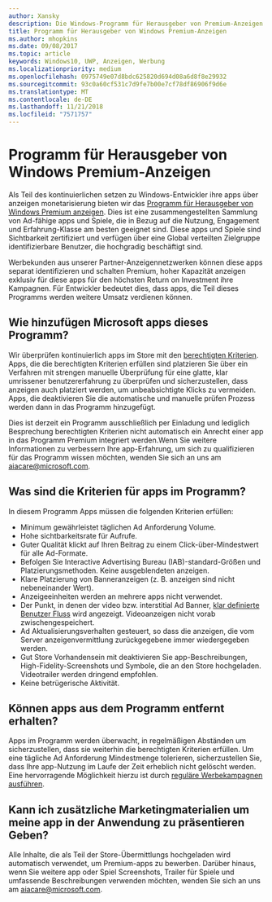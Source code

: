 ```yaml
---
author: Xansky
description: Die Windows-Programm für Herausgeber von Premium-Anzeigen einer zusammengestellten Sammlung von Ad-fähige apps besteht aus, die mit Premium, Partner Anzeigennetzwerken abzielen können hoher Kapazität anzeigen. In diesem Programm Apps, die in Bezug auf die Nutzung, Engagement und Erfahrung-Klasse am besten geeignet sind.
title: Programm für Herausgeber von Windows Premium-Anzeigen
ms.author: mhopkins
ms.date: 09/08/2017
ms.topic: article
keywords: Windows10, UWP, Anzeigen, Werbung
ms.localizationpriority: medium
ms.openlocfilehash: 0975749e07d8bdc625820d694d08a6d8f8e29932
ms.sourcegitcommit: 93c0a60cf531c7d9fe7b00e7cf78df86906f9d6e
ms.translationtype: MT
ms.contentlocale: de-DE
ms.lasthandoff: 11/21/2018
ms.locfileid: "7571757"
---
```

# <a name="windows-premium-ads-publishers-program"></a>Programm für Herausgeber von Windows Premium-Anzeigen

Als Teil des kontinuierlichen setzen zu Windows-Entwickler ihre apps über anzeigen monetarisierung bieten wir das [Programm für Herausgeber von Windows Premium anzeigen](http://www.windowspremiumapps.com). Dies ist eine zusammengestellten Sammlung von Ad-fähige apps und Spiele, die in Bezug auf die Nutzung, Engagement und Erfahrung-Klasse am besten geeignet sind. Diese apps und Spiele sind Sichtbarkeit zertifiziert und verfügen über eine Global verteilten Zielgruppe identifizierbare Benutzer, die hochgradig beschäftigt sind.

Werbekunden aus unserer Partner-Anzeigennetzwerken können diese apps separat identifizieren und schalten Premium, hoher Kapazität anzeigen exklusiv für diese apps für den höchsten Return on Investment ihre Kampagnen. Für Entwickler bedeutet dies, dass apps, die Teil dieses Programms werden weitere Umsatz verdienen können.

## <a name="how-does-microsoft-add-apps-to-this-program"></a>Wie hinzufügen Microsoft apps dieses Programm? 

Wir überprüfen kontinuierlich apps im Store mit den [berechtigten Kriterien](#what-are-the-criteria-for-apps-in-the-program). Apps, die die berechtigten Kriterien erfüllen sind platzieren Sie über ein Verfahren mit strengen manuelle Überprüfung für eine glatte, klar umrissener benutzererfahrung zu überprüfen und sicherzustellen, dass anzeigen auch platziert werden, um unbeabsichtigte Klicks zu vermeiden. Apps, die deaktivieren Sie die automatische und manuelle prüfen Prozess werden dann in das Programm hinzugefügt.

Dies ist derzeit ein Programm ausschließlich per Einladung und lediglich Besprechung berechtigten Kriterien nicht automatisch ein Anrecht einer app in das Programm Premium integriert werden.Wenn Sie weitere Informationen zu verbessern Ihre app-Erfahrung, um sich zu qualifizieren für das Programm wissen möchten, wenden Sie sich an uns am aiacare@microsoft.com.

## <a name="what-are-the-criteria-for-apps-in-the-program"></a>Was sind die Kriterien für apps im Programm?

In diesem Programm Apps müssen die folgenden Kriterien erfüllen:

* Minimum gewährleistet täglichen Ad Anforderung Volume. 
* Hohe sichtbarkeitsrate für Aufrufe. 
* Guter Qualität klickt auf Ihren Beitrag zu einem Click-über-Mindestwert für alle Ad-Formate. 
* Befolgen Sie Interactive Advertising Bureau (IAB)-standard-Größen und Platzierungsmethoden. Keine ausgeblendeten anzeigen.
* Klare Platzierung von Banneranzeigen (z. B. anzeigen sind nicht nebeneinander Wert).
* Anzeigeeinheiten werden an mehrere apps nicht verwendet.
* Der Punkt, in denen der video bzw. interstitial Ad Banner, [klar definierte Benutzer Fluss](https://blogs.windows.com/buildingapps/2017/08/31/best-practices-using-video-ads-windows-apps/) wird angezeigt. Videoanzeigen nicht vorab zwischengespeichert. 
* Ad Aktualisierungsverhalten gesteuert, so dass die anzeigen, die vom Server anzeigenvermittlung zurückgegebene immer wiedergegeben werden.
* Gut Store Vorhandensein mit deaktivieren Sie app-Beschreibungen, High-Fidelity-Screenshots und Symbole, die an den Store hochgeladen. Videotrailer werden dringend empfohlen.
* Keine betrügerische Aktivität.

## <a name="can-apps-get-removed-from-the-program"></a>Können apps aus dem Programm entfernt erhalten?

Apps im Programm werden überwacht, in regelmäßigen Abständen um sicherzustellen, dass sie weiterhin die berechtigten Kriterien erfüllen. Um eine tägliche Ad Anforderung Mindestmenge tolerieren, sicherzustellen Sie, dass Ihre app-Nutzung im Laufe der Zeit erheblich nicht gelöscht werden. Eine hervorragende Möglichkeit hierzu ist durch [reguläre Werbekampagnen ausführen](https://developer.microsoft.com/en-us/store/promote-your-apps).

## <a name="can-i-provide-additional-marketing-material-to-showcase-my-app-in-the-program"></a>Kann ich zusätzliche Marketingmaterialien um meine app in der Anwendung zu präsentieren Geben? 

Alle Inhalte, die als Teil der Store-Übermittlungs hochgeladen wird automatisch verwendet, um Premium-apps zu bewerben. Darüber hinaus, wenn Sie weitere app oder Spiel Screenshots, Trailer für Spiele und umfassende Beschreibungen verwenden möchten, wenden Sie sich an uns am aiacare@microsoft.com.
